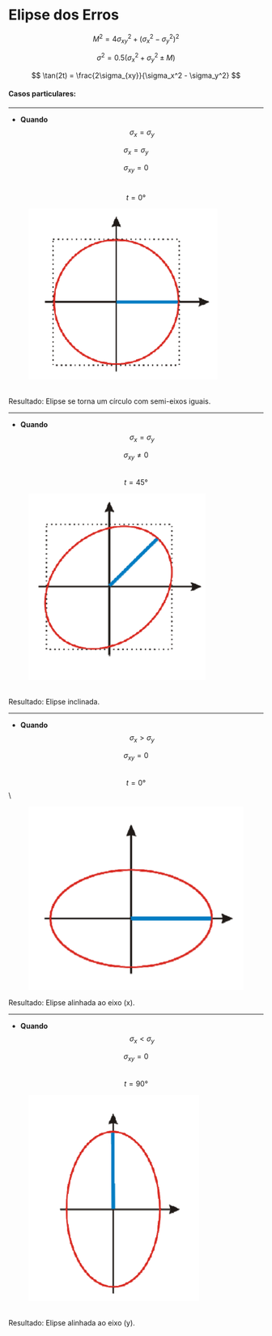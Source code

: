 # Elipse dos Erros

$$
M^2 = 4\sigma_{xy}^2 + (\sigma_x^2 - \sigma_y^2)^2
$$

$$
\sigma^2 = 0.5(\sigma_x^2 + \sigma_y^2 \pm M)
$$

$$
\tan(2t) = \frac{2\sigma_{xy}}{\sigma_x^2 - \sigma_y^2}
$$

#### Casos particulares:



***

* **Quando** $$\sigma_x = \sigma_y$$

$$\sigma_x = \sigma_y$$

$$\sigma_{xy} = 0$$

\
$$t = 0°$$

<figure><img src="../.gitbook/assets/image (18).png" alt=""><figcaption></figcaption></figure>

\
Resultado: Elipse se torna um círculo com semi-eixos iguais.



***

* **Quando** $$\sigma_x = \sigma_y$$

&#x20;$$\sigma_{xy} \neq 0$$\
$$t = 45°$$

<figure><img src="../.gitbook/assets/image (19).png" alt=""><figcaption></figcaption></figure>

\
Resultado: Elipse inclinada.



***

* **Quando** $$\sigma_x > \sigma_y$$

&#x20;$$\sigma_{xy} = 0$$\
$$t = 0°$$\


<figure><img src="../.gitbook/assets/image (17).png" alt=""><figcaption></figcaption></figure>



Resultado: Elipse alinhada ao eixo (x).



***

* **Quando** $$\sigma_x < \sigma_y$$

$$\sigma_{xy} = 0$$\
$$t = 90°$$

<figure><img src="../.gitbook/assets/image (20).png" alt=""><figcaption></figcaption></figure>

\
Resultado: Elipse alinhada ao eixo (y).
